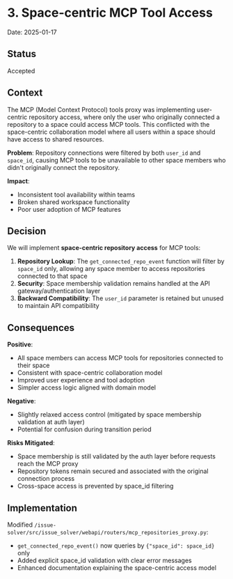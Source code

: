 # 3. Space-centric MCP Tool Access

Date: 2025-01-17

## Status

Accepted

## Context

The MCP (Model Context Protocol) tools proxy was implementing user-centric repository access, where only the user who originally connected a repository to a space could access MCP tools. This conflicted with the space-centric collaboration model where all users within a space should have access to shared resources.

**Problem**: Repository connections were filtered by both `user_id` and `space_id`, causing MCP tools to be unavailable to other space members who didn't originally connect the repository.

**Impact**: 
- Inconsistent tool availability within teams
- Broken shared workspace functionality
- Poor user adoption of MCP features

## Decision

We will implement **space-centric repository access** for MCP tools:

1. **Repository Lookup**: The `get_connected_repo_event` function will filter by `space_id` only, allowing any space member to access repositories connected to that space
2. **Security**: Space membership validation remains handled at the API gateway/authentication layer
3. **Backward Compatibility**: The `user_id` parameter is retained but unused to maintain API compatibility

## Consequences

**Positive**:
- All space members can access MCP tools for repositories connected to their space
- Consistent with space-centric collaboration model
- Improved user experience and tool adoption
- Simpler access logic aligned with domain model

**Negative**:
- Slightly relaxed access control (mitigated by space membership validation at auth layer)
- Potential for confusion during transition period

**Risks Mitigated**:
- Space membership is still validated by the auth layer before requests reach the MCP proxy
- Repository tokens remain secured and associated with the original connection process
- Cross-space access is prevented by space_id filtering

## Implementation

Modified `/issue-solver/src/issue_solver/webapi/routers/mcp_repositories_proxy.py`:
- `get_connected_repo_event()` now queries by `{"space_id": space_id}` only
- Added explicit space_id validation with clear error messages
- Enhanced documentation explaining the space-centric access model